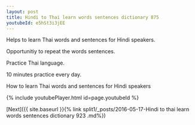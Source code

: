 ```yaml
---
layout: post
title: Hindi to Thai learn words sentences dictionary 875 
youtubeId: e5hSt3i3jEE
---
```

 
 
Helps to learn Thai words and sentences for Hindi speakers.

Opportunitiy to repeat the words sentences. 

Practice Thai language. 
 
10 minutes practice every day. 
 
How to learn Thai words and sentences for Hindi speakers 
 
{% include youtubePlayer.html id=page.youtubeId %}
 
 
[Next]({{ site.baseurl }}{% link  split1/_posts/2016-05-17-Hindi to thai learn words sentences dictionary 923 .md%})
 
